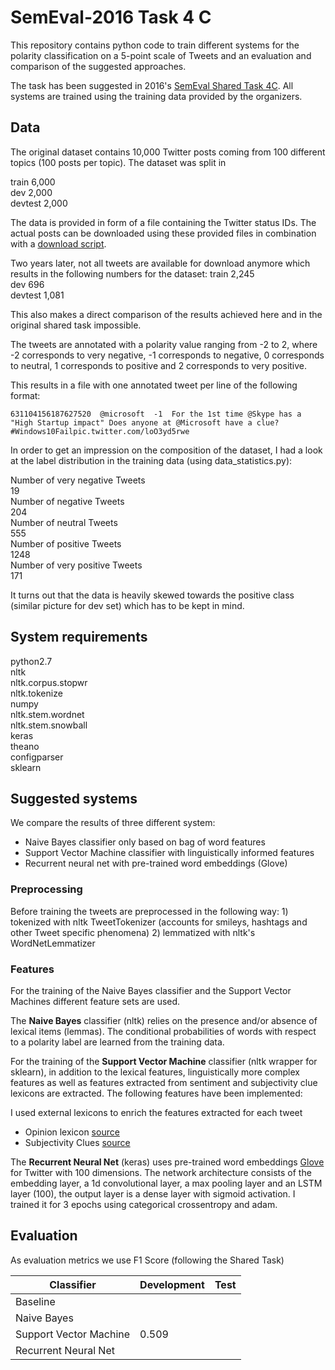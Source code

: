 # SemEval-2016 Task 4 C

This repository contains python code to train different systems for the 
polarity classification on a 5-point scale of Tweets and an evaluation and 
comparison of the suggested approaches.

The task has been suggested in 2016's [SemEval Shared Task 4C](alt.qcri.org/semeval2016/task4/ "SemEval Shared Task"). 
All systems are trained using the training data provided by the organizers. 

## Data 

The original dataset contains 10,000 Twitter posts coming from 100 different topics (100 posts per topic). The dataset was split in  

train 6,000  
dev   2,000  
devtest 2,000  

The data is provided in form of a file containing the Twitter status IDs. The actual posts can be downloaded 
using these provided files in combination with a [download script](https://github.com/aritter/twitter_download "Tweet downloader").  

Two years later, not all tweets are available for download anymore which results in the following numbers for the dataset:
train 2,245  
dev   696  
devtest 1,081  

This also makes a direct comparison of the results achieved here and in the original shared task impossible.  

The tweets are annotated with a polarity value ranging from -2 to 2, where -2 corresponds to very negative, 
-1 corresponds to negative, 0 corresponds to neutral, 1 corresponds to positive and 2 corresponds to very positive.  

This results in a file with one annotated tweet per line of the following format:  

``
631104156187627520	@microsoft	-1	For the 1st time @Skype has a "High Startup impact" Does anyone at @Microsoft have a clue? #Windows10Failpic.twitter.com/loO3yd5rwe
``

In order to get an impression on the composition of the dataset, I had a look at the label distribution in the training data (using data_statistics.py):  

Number of very negative Tweets  
19  
Number of  negative Tweets  
204  
Number of neutral Tweets  
555  
Number of positive Tweets  
1248  
Number of very positive Tweets  
171  

It turns out that the data is heavily skewed towards the positive class (similar picture for dev set) which has to be kept in mind.  

## System requirements
python2.7  
nltk  
nltk.corpus.stopwr  
nltk.tokenize  
numpy  
nltk.stem.wordnet   
 nltk.stem.snowball  
keras  
theano  
configparser  
sklearn  

## Suggested systems

We compare the results of three different system:

 * Naive Bayes classifier only based on bag of word features 
 * Support Vector Machine classifier with linguistically informed features
 * Recurrent neural net with pre-trained word embeddings (Glove)

### Preprocessing

Before training the tweets are preprocessed in the following way:
    1) tokenized with nltk TweetTokenizer (accounts for smileys, hashtags and other Tweet specific phenomena)
    2) lemmatized with nltk's WordNetLemmatizer

### Features

For the training of the Naive Bayes classifier and the Support Vector Machines different feature sets are used.  

The **Naive Bayes** classifier  (nltk) relies on the presence and/or absence of lexical items (lemmas). The conditional probabilities of words with respect to a polarity label are learned from the training data.  

For the training of the **Support Vector Machine** classifier (nltk wrapper for sklearn), in addition to the lexical features, linguistically more complex features as well as features extracted from sentiment and subjectivity clue lexicons are extracted. The following features have been implemented:  

I used external lexicons to enrich the features extracted for each tweet

* Opinion lexicon [source](https://www.cs.uic.edu/~liub/FBS/sentiment-analysis.html#lexicon)
* Subjectivity Clues [source](http://mpqa.cs.pitt.edu/lexicons/subj_lexicon/)

The **Recurrent Neural Net** (keras) uses pre-trained word embeddings [Glove](https://nlp.stanford.edu/projects/glove/ "Glove for Twitter") for Twitter with 100 dimensions. The network architecture consists of the embedding layer, a 1d convolutional layer, a max pooling layer and an LSTM layer (100), the output layer is a dense layer with sigmoid activation.  I trained it for 3 epochs using categorical crossentropy and adam.


## Evaluation

As evaluation metrics we use F1 Score (following the Shared Task)

| Classifier             | Development | Test |  
|------------------------|-------------|------|  
| Baseline               |             |      |  
| Naive Bayes            |             |      |  
| Support Vector Machine | 0.509       |      |  
| Recurrent Neural Net   |             |      |  

